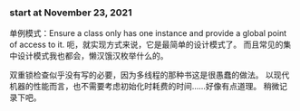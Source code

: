 ### start at November 23, 2021

单例模式：Ensure a class only has one instance and provide a global point of access to it.
呃，就实现方式来说，它是最简单的设计模式了。
而且常见的集中设计模式我也都会，懒汉饿汉枚举什么的。

双重锁检查似乎没有写的必要，因为多线程的那种书这是很愚蠢的做法。
  以现代机器的性能而言，也不需要考虑初始化时耗费的时间……好像有点道理。
稍微记录下吧。